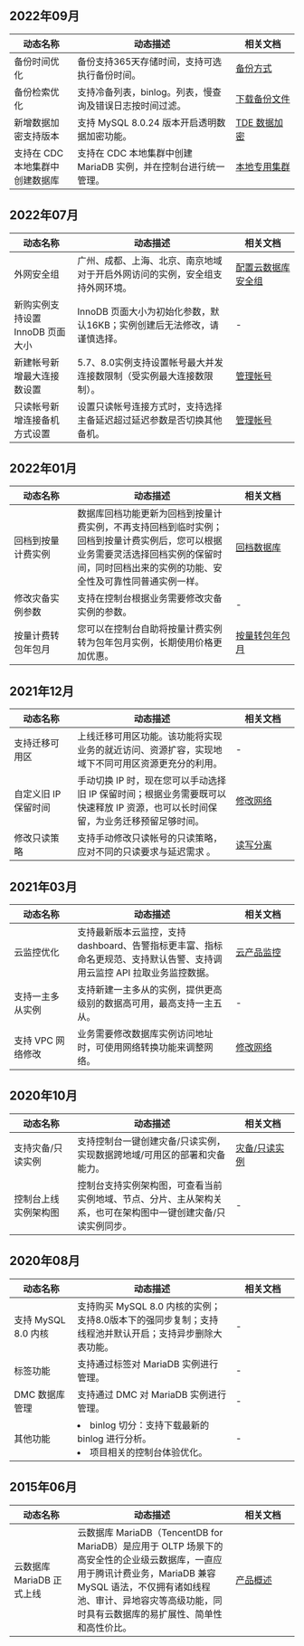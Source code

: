 
## 2022年09月
<table>
<thead><tr><th width=20%>动态名称</th><th width=50%>动态描述</th><th width=20%>相关文档</th></tr></thead>
<tbody>
<tr>
<td>备份时间优化</td>
<td>备份支持365天存储时间，支持可选执行备份时间。</td>
<td><a href="https://cloud.tencent.com/document/product/237/8487" target="_blank">备份方式</a></td></tr>
<tr>
<td>备份检索优化</td>
<td>支持冷备列表，binlog。列表，慢查询及错误日志按时间过滤。</td>
<td><a href="https://cloud.tencent.com/document/product/237/8486" target="_blank">下载备份文件</a></td></tr>
<tr>
<td>新增数据加密支持版本</td>
<td>支持 MySQL 8.0.24 版本开启透明数据加密功能。</td>
<td><a href="https://cloud.tencent.com/document/product/237/80172" target="_blank">TDE 数据加密</a></td></tr>
<tr>
<td>支持在 CDC 本地集群中创建数据库</td>
<td>支持在 CDC 本地集群中创建 MariaDB 实例，并在控制台进行统一管理。</td>
<td><a href="https://cloud.tencent.com/document/product/1346/49880" target="_blank">本地专用集群</a></td></tr>
</tbody></table>

## 2022年07月
<table>
<thead><tr><th width=20%>动态名称</th><th width=50%>动态描述</th><th width=20%>相关文档</th></tr></thead>
<tbody>
<tr>
<td>外网安全组</td>
<td>广州、成都、上海、北京、南京地域对于开启外网访问的实例，安全组支持外网环境。</td>
<td><a href="https://cloud.tencent.com/document/product/237/30941" target="_blank">配置云数据库安全组</a></td></tr>
<tr>
<td>新购实例支持设置 InnoDB 页面大小</td>
<td>InnoDB 页面大小为初始化参数，默认16KB；实例创建后无法修改，请谨慎选择。</td>
<td>-</td></tr>
<tr>
<td>新建帐号新增最大连接数设置</td>
<td>5.7、8.0实例支持设置帐号最大并发连接数限制（受实例最大连接数限制）。</td>
<td><a href="https://cloud.tencent.com/document/product/237/7054" target="_blank">管理帐号</a></td></tr>
<tr>
<td>只读帐号新增连接备机方式设置</td>
<td>设置只读帐号连接方式时，支持选择主备延迟超过延迟参数是否切换其他备机。</td>
<td><a href="https://cloud.tencent.com/document/product/237/7054" target="_blank">管理帐号</a></td></tr>
</tbody></table>

## 2022年01月
<table>
<thead><tr><th width=20%>动态名称</th><th width=50%>动态描述</th><th width=20%>相关文档</th></tr></thead>
<tbody>
<tr>
<td>回档到按量计费实例</td>
<td>数据库回档功能更新为回档到按量计费实例，不再支持回档到临时实例；回档到按量计费实例后，您可以根据业务需要灵活选择回档实例的保留时间，同时回档出来的实例的功能、安全性及可靠性同普通实例一样。</td>
<td><a href="https://cloud.tencent.com/document/product/237/8719" target="_blank">回档数据库</a></td></tr>
<tr>
<td>修改灾备实例参数	 </td>
<td>支持在控制台根据业务需要修改灾备实例的参数。</td>
<td>-</td></tr>
<tr>
<td>按量计费转包年包月	 </td>
<td>您可以在控制台自助将按量计费实例转为包年包月实例，长期使用价格更加优惠。</td>
<td><a href="https://cloud.tencent.com/document/product/237/71285" target="_blank">按量转包年包月</a></td></tr>
</tbody></table>

## 2021年12月
<table>
<thead><tr><th width=20%>动态名称</th><th width=50%>动态描述</th><th width=20%>相关文档</th></tr></thead>
<tbody>
<tr>
<td>支持迁移可用区	 </td>
<td>上线迁移可用区功能。该功能将实现业务的就近访问、资源扩容，实现地域下不同可用区资源更充分的利用。</td>
<td>-</td></tr>
<tr>
<td>自定义旧 IP 保留时间	 </td>
<td>手动切换 IP 时，现在您可以手动选择旧 IP 保留时间；根据业务需要既可以快速释放 IP 资源，也可以长时间保留，为业务迁移预留足够时间。</td>
<td><a href="https://cloud.tencent.com/document/product/237/30948" target="_blank">修改网络</a></td></tr>
<tr>
<td>修改只读策略 </td>
<td>支持手动修改只读帐号的只读策略，应对不同的只读要求与延迟需求	。</td>
<td><a href="https://cloud.tencent.com/document/product/237/2081" target="_blank">读写分离</a></td></tr>
</tbody></table>


## 2021年03月
<table>
<thead><tr><th width=20%>动态名称</th><th width=50%>动态描述</th><th width=20%>相关文档</th></tr></thead>
<tbody>
<tr>
<td>云监控优化</td>
<td>支持最新版本云监控，支持 dashboard、告警指标更丰富、指标命名更规范、支持默认告警、支持调用云监控 API 拉取业务监控数据。</td>
<td><a href="https://cloud.tencent.com/document/product/248/54396" target="_blank">云产品监控</a></td></tr>
<tr>
<td>支持一主多从实例</td>
<td>支持新建一主多从的实例，提供更高级别的数据高可用，最高支持一主五从。</td>
<td>-</td></tr>
<tr>
<td>支持 VPC 网络修改</td>
<td>业务需要修改数据库实例访问地址时，可使用网络转换功能来调整网络。</td>
<td><a href="https://cloud.tencent.com/document/product/237/30948" target="_blank">修改网络</a></td></tr>
</tbody></table>

## 2020年10月
<table>
<thead><tr><th width=20%>动态名称</th><th width=50%>动态描述</th><th width=20%>相关文档</th></tr></thead>
<tbody>
<tr>
<td>支持灾备/只读实例</td>
<td>支持控制台一键创建灾备/只读实例，实现数据跨地域/可用区的部署和灾备能力。</td>
<td><a href="https://cloud.tencent.com/document/product/237/46582" target="_blank">灾备/只读实例</a></td></tr>
<tr>
<td>控制台上线实例架构图</td>
<td>控制台支持实例架构图，可查看当前实例地域、节点、分片、主从架构关系，也可在架构图中一键创建灾备/只读实例同步。</td>
<td>-</td></tr>
</tbody></table>

## 2020年08月
<table>
<thead><tr><th width=20%>动态名称</th><th width=50%>动态描述</th><th width=20%>相关文档</th></tr></thead>
<tbody>
<tr>
<td>支持 MySQL 8.0 内核</td>
<td>支持购买 MySQL 8.0 内核的实例；支持8.0版本下的强同步复制；支持线程池并默认开启；支持异步删除大表功能。</td>
<td>-</td></tr>
<tr>
<td>标签功能</td>
<td>支持通过标签对 MariaDB 实例进行管理。</td>
<td>-</td></tr>
<tr>
<td>DMC 数据库管理</td>
<td>支持通过 DMC 对 MariaDB 实例进行管理。</td>
<td>-</td></tr>
<tr>
<td>其他功能</td>
<td><li>binlog 切分：支持下载最新的 binlog 进行分析。<li>项目相关的控制台体验优化。</td>
<td>-</td></tr>
</tbody></table>

## 2015年06月
<table>
<thead><tr><th width=20%>动态名称</th><th width=50%>动态描述</th><th width=20%>相关文档</th></tr></thead>
<tbody><tr>
<td>云数据库 MariaDB 正式上线</td>
<td>云数据库 MariaDB（TencentDB for MariaDB）是应用于 OLTP 场景下的高安全性的企业级云数据库，一直应用于腾讯计费业务，MariaDB 兼容 MySQL 语法，不仅拥有诸如线程池、审计、异地容灾等高级功能，同时具有云数据库的易扩展性、简单性和高性价比。
</td>
<td><a href="https://cloud.tencent.com/document/product/237/1054" target="_blank">产品概述</a></td></tr>
</tbody></table>
